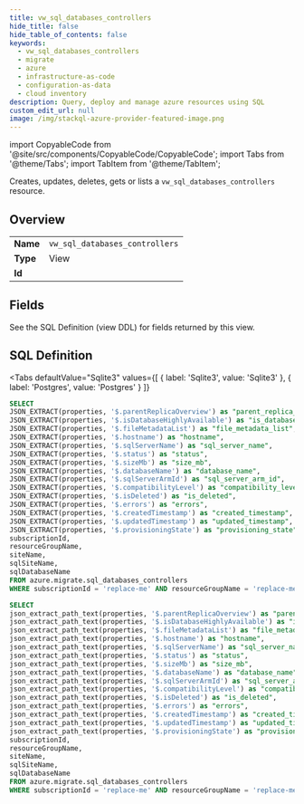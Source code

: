 ```yaml
--- 
title: vw_sql_databases_controllers
hide_title: false
hide_table_of_contents: false
keywords:
  - vw_sql_databases_controllers
  - migrate
  - azure
  - infrastructure-as-code
  - configuration-as-data
  - cloud inventory
description: Query, deploy and manage azure resources using SQL
custom_edit_url: null
image: /img/stackql-azure-provider-featured-image.png
---
```


import CopyableCode from '@site/src/components/CopyableCode/CopyableCode';
import Tabs from '@theme/Tabs';
import TabItem from '@theme/TabItem';

Creates, updates, deletes, gets or lists a <code>vw_sql_databases_controllers</code> resource.

## Overview
<table><tbody>
<tr><td><b>Name</b></td><td><code>vw_sql_databases_controllers</code></td></tr>
<tr><td><b>Type</b></td><td>View</td></tr>
<tr><td><b>Id</b></td><td><CopyableCode code="azure.migrate.vw_sql_databases_controllers" /></td></tr>
</tbody></table>

## Fields

See the SQL Definition (view DDL) for fields returned by this view.

## SQL Definition

<Tabs
defaultValue="Sqlite3"
values={[
{ label: 'Sqlite3', value: 'Sqlite3' },
{ label: 'Postgres', value: 'Postgres' }
]}
>
<TabItem value="Sqlite3">

```sql
SELECT
JSON_EXTRACT(properties, '$.parentReplicaOverview') as "parent_replica_overview",
JSON_EXTRACT(properties, '$.isDatabaseHighlyAvailable') as "is_database_highly_available",
JSON_EXTRACT(properties, '$.fileMetadataList') as "file_metadata_list",
JSON_EXTRACT(properties, '$.hostname') as "hostname",
JSON_EXTRACT(properties, '$.sqlServerName') as "sql_server_name",
JSON_EXTRACT(properties, '$.status') as "status",
JSON_EXTRACT(properties, '$.sizeMb') as "size_mb",
JSON_EXTRACT(properties, '$.databaseName') as "database_name",
JSON_EXTRACT(properties, '$.sqlServerArmId') as "sql_server_arm_id",
JSON_EXTRACT(properties, '$.compatibilityLevel') as "compatibility_level",
JSON_EXTRACT(properties, '$.isDeleted') as "is_deleted",
JSON_EXTRACT(properties, '$.errors') as "errors",
JSON_EXTRACT(properties, '$.createdTimestamp') as "created_timestamp",
JSON_EXTRACT(properties, '$.updatedTimestamp') as "updated_timestamp",
JSON_EXTRACT(properties, '$.provisioningState') as "provisioning_state",
subscriptionId,
resourceGroupName,
siteName,
sqlSiteName,
sqlDatabaseName
FROM azure.migrate.sql_databases_controllers
WHERE subscriptionId = 'replace-me' AND resourceGroupName = 'replace-me' AND siteName = 'replace-me' AND sqlSiteName = 'replace-me';
```

</TabItem>
<TabItem value="Postgres">

```sql
SELECT
json_extract_path_text(properties, '$.parentReplicaOverview') as "parent_replica_overview",
json_extract_path_text(properties, '$.isDatabaseHighlyAvailable') as "is_database_highly_available",
json_extract_path_text(properties, '$.fileMetadataList') as "file_metadata_list",
json_extract_path_text(properties, '$.hostname') as "hostname",
json_extract_path_text(properties, '$.sqlServerName') as "sql_server_name",
json_extract_path_text(properties, '$.status') as "status",
json_extract_path_text(properties, '$.sizeMb') as "size_mb",
json_extract_path_text(properties, '$.databaseName') as "database_name",
json_extract_path_text(properties, '$.sqlServerArmId') as "sql_server_arm_id",
json_extract_path_text(properties, '$.compatibilityLevel') as "compatibility_level",
json_extract_path_text(properties, '$.isDeleted') as "is_deleted",
json_extract_path_text(properties, '$.errors') as "errors",
json_extract_path_text(properties, '$.createdTimestamp') as "created_timestamp",
json_extract_path_text(properties, '$.updatedTimestamp') as "updated_timestamp",
json_extract_path_text(properties, '$.provisioningState') as "provisioning_state",
subscriptionId,
resourceGroupName,
siteName,
sqlSiteName,
sqlDatabaseName
FROM azure.migrate.sql_databases_controllers
WHERE subscriptionId = 'replace-me' AND resourceGroupName = 'replace-me' AND siteName = 'replace-me' AND sqlSiteName = 'replace-me';
```

</TabItem>
</Tabs>
